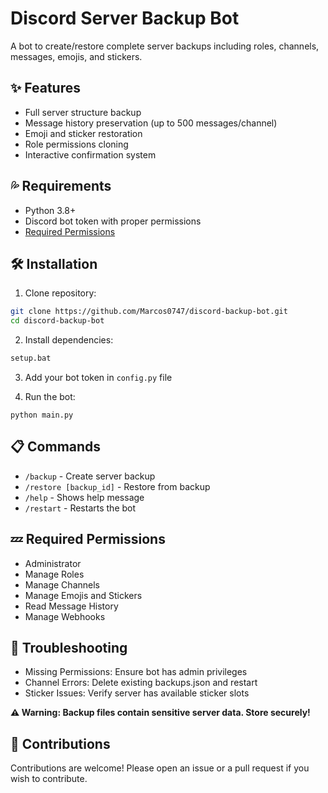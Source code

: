 # Discord Server Backup Bot

A bot to create/restore complete server backups including roles, channels, messages, emojis, and stickers.

## ✨ Features

- Full server structure backup
- Message history preservation (up to 500 messages/channel)
- Emoji and sticker restoration
- Role permissions cloning
- Interactive confirmation system

## 💦 Requirements

- Python 3.8+
- Discord bot token with proper permissions
- [Required Permissions](#required-permissions)

## 🛠️ Installation
1. Clone repository:
  ```bash
  git clone https://github.com/Marcos0747/discord-backup-bot.git
  cd discord-backup-bot
```

2. Install dependencies:
  ```bash
  setup.bat
```
3. Add your bot token in `config.py` file

4. Run the bot:

`python main.py`

## 📋 Commands

- `/backup` - Create server backup
- `/restore [backup_id]` - Restore from backup
- `/help` - Shows help message
- `/restart` - Restarts the bot

## 💤 Required Permissions

- Administrator
- Manage Roles
- Manage Channels
- Manage Emojis and Stickers
- Read Message History
- Manage Webhooks

## 💯 Troubleshooting

- Missing Permissions: Ensure bot has admin privileges
- Channel Errors: Delete existing backups.json and restart
- Sticker Issues: Verify server has available sticker slots
  
**⚠️ Warning: Backup files contain sensitive server data. Store securely!**

## 🤝 Contributions

Contributions are welcome! Please open an issue or a pull request if you wish to contribute.


